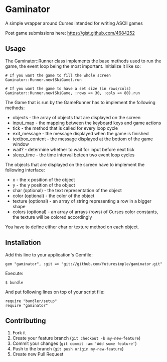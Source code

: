 # Gaminator

A simple wrapper around Curses intended for writing ASCII games

Post game submissions here: https://gist.github.com/4684252

## Usage

The Gaminator::Runner class implements the base methods used to
run the game, the event loop being the most important. Initialize
it like so:

```
# If you want the game to fill the whole screen
Gaminator::Runner.new(SkiGame).run

# If you want the game to have a set size (in rows/cols)
Gaminator::Runner.new(SkiGame, :rows => 30, :cols => 80).run
```

The Game that is run by the GameRunner has to implement the
following methods:

* objects - the array of objects that are displayed on the screen
* input_map - the mapping between the keyboard keys and game actions
* tick - the method that is called for every loop cycle
* exit_message - the message displayed when the game is finished
* textbox_content - the message displayed at the bottom of the game window
* wait? - determine whether to wait for input before next tick
* sleep_time - the time interval beteen two event loop cycles

The objects that are displayed on the screen have to implement the following
interface:

* x - the x position of the object
* y - the y position of the object
* char (optional) - the text representation of the object
* color (optional) - the color of the object
* texture (optional) - an array of string representing a row in a bigger shape
* colors (optional) - an array of arrays (rows) of Curses color constants,
  the texture will be colored accordingly

You have to define either char or texture method on each object.

## Installation

Add this line to your application's Gemfile:

    gem "gaminator", :git => "git://github.com/futuresimple/gaminator.git"

Execute:

    $ bundle

And put following lines on top of your script file:

    require "bundler/setup"
    require "gaminator"



## Contributing

1. Fork it
2. Create your feature branch (`git checkout -b my-new-feature`)
3. Commit your changes (`git commit -am 'Add some feature'`)
4. Push to the branch (`git push origin my-new-feature`)
5. Create new Pull Request
